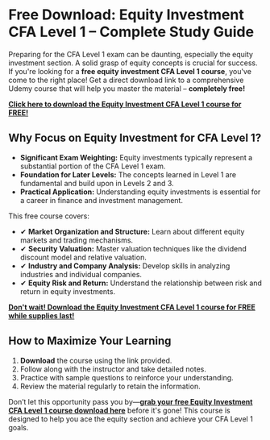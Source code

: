 # Free Download: Equity Investment CFA Level 1 – Complete Study Guide

Preparing for the CFA Level 1 exam can be daunting, especially the equity investment section. A solid grasp of equity concepts is crucial for success. If you're looking for a **free equity investment CFA Level 1 course**, you've come to the right place! Get a direct download link to a comprehensive Udemy course that will help you master the material – **completely free!**

[**Click here to download the Equity Investment CFA Level 1 course for FREE!**](https://udemywork.com/equity-investment-cfa-level-1)

## Why Focus on Equity Investment for CFA Level 1?

*   **Significant Exam Weighting:** Equity investments typically represent a substantial portion of the CFA Level 1 exam.
*   **Foundation for Later Levels:** The concepts learned in Level 1 are fundamental and build upon in Levels 2 and 3.
*   **Practical Application:** Understanding equity investments is essential for a career in finance and investment management.

This free course covers:

*   ✔ **Market Organization and Structure:** Learn about different equity markets and trading mechanisms.
*   ✔ **Security Valuation:** Master valuation techniques like the dividend discount model and relative valuation.
*   ✔ **Industry and Company Analysis:** Develop skills in analyzing industries and individual companies.
*   ✔ **Equity Risk and Return:** Understand the relationship between risk and return in equity investments.

[**Don't wait! Download the Equity Investment CFA Level 1 course for FREE while supplies last!**](https://udemywork.com/equity-investment-cfa-level-1)

## How to Maximize Your Learning

1.  **Download** the course using the link provided.
2.  Follow along with the instructor and take detailed notes.
3.  Practice with sample questions to reinforce your understanding.
4.  Review the material regularly to retain the information.

Don’t let this opportunity pass you by—**[grab your free Equity Investment CFA Level 1 course download here](https://udemywork.com/equity-investment-cfa-level-1)** before it's gone! This course is designed to help you ace the equity section and achieve your CFA Level 1 goals.
